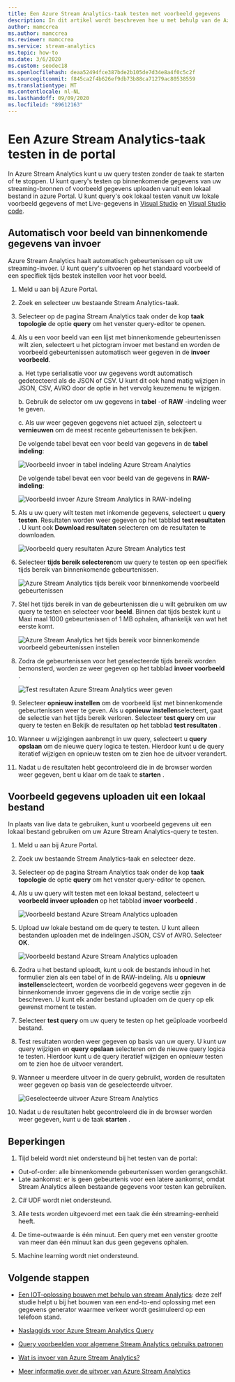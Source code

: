 ```yaml
---
title: Een Azure Stream Analytics-taak testen met voorbeeld gegevens
description: In dit artikel wordt beschreven hoe u met behulp van de Azure Portal een Azure Stream Analytics-taak, voorbeeld invoer en het uploaden van voorbeeld gegevens kunt testen.
author: mamccrea
ms.author: mamccrea
ms.reviewer: mamccrea
ms.service: stream-analytics
ms.topic: how-to
ms.date: 3/6/2020
ms.custom: seodec18
ms.openlocfilehash: deaa52494fce387bde2b105de7d34e8a4f0c5c2f
ms.sourcegitcommit: f845ca2f4b626ef9db73b88ca71279ac80538559
ms.translationtype: MT
ms.contentlocale: nl-NL
ms.lasthandoff: 09/09/2020
ms.locfileid: "89612163"
---
```

# <a name="test-an-azure-stream-analytics-job-in-the-portal"></a>Een Azure Stream Analytics-taak testen in de portal

In Azure Stream Analytics kunt u uw query testen zonder de taak te starten of te stoppen. U kunt query's testen op binnenkomende gegevens van uw streaming-bronnen of voorbeeld gegevens uploaden vanuit een lokaal bestand in azure Portal. U kunt query's ook lokaal testen vanuit uw lokale voorbeeld gegevens of met Live-gegevens in [Visual Studio](stream-analytics-live-data-local-testing.md) en [Visual Studio code](visual-studio-code-local-run-live-input.md).

## <a name="automatically-sample-incoming-data-from-input"></a>Automatisch voor beeld van binnenkomende gegevens van invoer

Azure Stream Analytics haalt automatisch gebeurtenissen op uit uw streaming-invoer. U kunt query's uitvoeren op het standaard voorbeeld of een specifiek tijds bestek instellen voor het voor beeld.

1. Meld u aan bij Azure Portal.

2. Zoek en selecteer uw bestaande Stream Analytics-taak.

3. Selecteer op de pagina Stream Analytics taak onder de kop **taak topologie** de optie **query** om het venster query-editor te openen. 

4. Als u een voor beeld van een lijst met binnenkomende gebeurtenissen wilt zien, selecteert u het pictogram invoer met bestand en worden de voorbeeld gebeurtenissen automatisch weer gegeven in de **invoer voorbeeld**.

   a. Het type serialisatie voor uw gegevens wordt automatisch gedetecteerd als de JSON of CSV. U kunt dit ook hand matig wijzigen in JSON, CSV, AVRO door de optie in het vervolg keuzemenu te wijzigen.
    
   b. Gebruik de selector om uw gegevens in **tabel** -of **RAW** -indeling weer te geven.
    
   c. Als uw weer gegeven gegevens niet actueel zijn, selecteert u **vernieuwen** om de meest recente gebeurtenissen te bekijken.

   De volgende tabel bevat een voor beeld van gegevens in de **tabel indeling**:

   ![Voorbeeld invoer in tabel indeling Azure Stream Analytics](./media/stream-analytics-test-query/asa-sample-table.png)

   De volgende tabel bevat een voor beeld van de gegevens in **RAW-indeling**:

   ![Voorbeeld invoer Azure Stream Analytics in RAW-indeling](./media/stream-analytics-test-query/asa-sample-raw.png)

5. Als u uw query wilt testen met inkomende gegevens, selecteert u **query testen**. Resultaten worden weer gegeven op het tabblad **test resultaten** . U kunt ook **Download resultaten** selecteren om de resultaten te downloaden.

   ![Voorbeeld query resultaten Azure Stream Analytics test](./media/stream-analytics-test-query/asa-test-query.png)

6. Selecteer **tijds bereik selecteren**om uw query te testen op een specifiek tijds bereik van binnenkomende gebeurtenissen.
   
   ![Azure Stream Analytics tijds bereik voor binnenkomende voorbeeld gebeurtenissen](./media/stream-analytics-test-query/asa-select-time-range.png)

7. Stel het tijds bereik in van de gebeurtenissen die u wilt gebruiken om uw query te testen en selecteer voor **beeld**. Binnen dat tijds bestek kunt u Maxi maal 1000 gebeurtenissen of 1 MB ophalen, afhankelijk van wat het eerste komt.

   ![Azure Stream Analytics het tijds bereik voor binnenkomende voorbeeld gebeurtenissen instellen](./media/stream-analytics-test-query/asa-set-time-range.png)

8. Zodra de gebeurtenissen voor het geselecteerde tijds bereik worden bemonsterd, worden ze weer gegeven op het tabblad **invoer voorbeeld** .

   ![Test resultaten Azure Stream Analytics weer geven](./media/stream-analytics-test-query/asa-view-test-results.png)

9. Selecteer **opnieuw instellen** om de voorbeeld lijst met binnenkomende gebeurtenissen weer te geven. Als u **opnieuw instellen**selecteert, gaat de selectie van het tijds bereik verloren. Selecteer **test query** om uw query te testen en Bekijk de resultaten op het tabblad **test resultaten** .

10. Wanneer u wijzigingen aanbrengt in uw query, selecteert u **query opslaan** om de nieuwe query logica te testen. Hierdoor kunt u de query iteratief wijzigen en opnieuw testen om te zien hoe de uitvoer verandert.

11. Nadat u de resultaten hebt gecontroleerd die in de browser worden weer gegeven, bent u klaar om de taak te **starten** .

## <a name="upload-sample-data-from-a-local-file"></a>Voorbeeld gegevens uploaden uit een lokaal bestand

In plaats van live data te gebruiken, kunt u voorbeeld gegevens uit een lokaal bestand gebruiken om uw Azure Stream Analytics-query te testen.

1. Meld u aan bij Azure Portal.
   
2. Zoek uw bestaande Stream Analytics-taak en selecteer deze.

3. Selecteer op de pagina Stream Analytics taak onder de kop **taak topologie** de optie **query** om het venster query-editor te openen.

4. Als u uw query wilt testen met een lokaal bestand, selecteert u **voorbeeld invoer uploaden** op het tabblad **invoer voorbeeld** . 

   ![Voorbeeld bestand Azure Stream Analytics uploaden](./media/stream-analytics-test-query/asa-upload-sample-file.png)

5. Upload uw lokale bestand om de query te testen. U kunt alleen bestanden uploaden met de indelingen JSON, CSV of AVRO. Selecteer **OK**.

   ![Voorbeeld bestand Azure Stream Analytics uploaden](./media/stream-analytics-test-query/asa-upload-sample-json-file.png)

6. Zodra u het bestand uploadt, kunt u ook de bestands inhoud in het formulier zien als een tabel of in de RAW-indeling. Als u **opnieuw instellen**selecteert, worden de voorbeeld gegevens weer gegeven in de binnenkomende invoer gegevens die in de vorige sectie zijn beschreven. U kunt elk ander bestand uploaden om de query op elk gewenst moment te testen.

7. Selecteer **test query** om uw query te testen op het geüploade voorbeeld bestand.

8. Test resultaten worden weer gegeven op basis van uw query. U kunt uw query wijzigen en **query opslaan** selecteren om de nieuwe query logica te testen. Hierdoor kunt u de query iteratief wijzigen en opnieuw testen om te zien hoe de uitvoer verandert.

9. Wanneer u meerdere uitvoer in de query gebruikt, worden de resultaten weer gegeven op basis van de geselecteerde uitvoer. 

   ![Geselecteerde uitvoer Azure Stream Analytics](./media/stream-analytics-test-query/asa-sample-test-selected-output.png)

10. Nadat u de resultaten hebt gecontroleerd die in de browser worden weer gegeven, kunt u de taak **starten** .

## <a name="limitations"></a>Beperkingen

1.  Tijd beleid wordt niet ondersteund bij het testen van de portal:

   * Out-of-order: alle binnenkomende gebeurtenissen worden gerangschikt.
   * Late aankomst: er is geen gebeurtenis voor een latere aankomst, omdat Stream Analytics alleen bestaande gegevens voor testen kan gebruiken.
   
2.  C# UDF wordt niet ondersteund.

3.  Alle tests worden uitgevoerd met een taak die één streaming-eenheid heeft.

4.  De time-outwaarde is één minuut. Een query met een venster grootte van meer dan één minuut kan dus geen gegevens ophalen.

5.  Machine learning wordt niet ondersteund.

## <a name="next-steps"></a>Volgende stappen
* [Een IOT-oplossing bouwen met behulp van stream Analytics](https://docs.microsoft.com/azure/stream-analytics/stream-analytics-build-an-iot-solution-using-stream-analytics): deze zelf studie helpt u bij het bouwen van een end-to-end oplossing met een gegevens generator waarmee verkeer wordt gesimuleerd op een telefoon stand.

* [Naslaggids voor Azure Stream Analytics Query](https://docs.microsoft.com/stream-analytics-query/stream-analytics-query-language-reference)

* [Query voorbeelden voor algemene Stream Analytics gebruiks patronen](stream-analytics-stream-analytics-query-patterns.md)

* [Wat is invoer van Azure Stream Analytics?](stream-analytics-add-inputs.md)

* [Meer informatie over de uitvoer van Azure Stream Analytics](stream-analytics-define-outputs.md)
